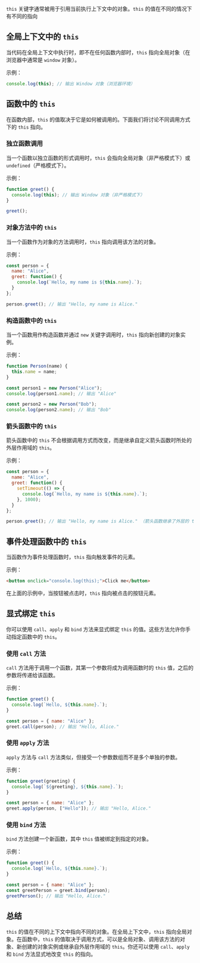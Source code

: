 `this` 关键字通常被用于引用当前执行上下文中的对象。`this` 的值在不同的情况下有不同的指向

## 全局上下文中的 `this`

当代码在全局上下文中执行时，即不在任何函数内部时，`this` 指向全局对象（在浏览器中通常是 `window` 对象）。

示例：

```javascript
console.log(this); // 输出 Window 对象（浏览器环境）
```

## 函数中的 `this` 

在函数内部，`this` 的值取决于它是如何被调用的。下面我们将讨论不同调用方式下的 `this` 指向。

### 独立函数调用 

当一个函数以独立函数的形式调用时，`this` 会指向全局对象（非严格模式下）或 `undefined`（严格模式下）。

示例：

```javascript
function greet() {
  console.log(this); // 输出 Window 对象（非严格模式下）
}

greet();
```

### 对象方法中的 `this` 

当一个函数作为对象的方法调用时，`this` 指向调用该方法的对象。

示例：

```javascript
const person = {
  name: "Alice",
  greet: function() {
    console.log(`Hello, my name is ${this.name}.`);
  }
};

person.greet(); // 输出 "Hello, my name is Alice."
```

### 构造函数中的 `this` 

当一个函数用作构造函数并通过 `new` 关键字调用时，`this` 指向新创建的对象实例。

示例：

```javascript
function Person(name) {
  this.name = name;
}

const person1 = new Person("Alice");
console.log(person1.name); // 输出 "Alice"

const person2 = new Person("Bob");
console.log(person2.name); // 输出 "Bob"
```

### 箭头函数中的 `this` 

箭头函数中的 `this` 不会根据调用方式而改变，而是继承自定义箭头函数时所处的外层作用域的 `this`。

示例：

```javascript
const person = {
  name: "Alice",
  greet: function() {
    setTimeout(() => {
      console.log(`Hello, my name is ${this.name}.`);
    }, 1000);
  }
};

person.greet(); // 输出 "Hello, my name is Alice." （箭头函数继承了外层的 this）
```

## 事件处理函数中的 `this` 

当函数作为事件处理函数时，`this` 指向触发事件的元素。

示例：

```html
<button onclick="console.log(this);">Click me</button>
```

在上面的示例中，当按钮被点击时，`this` 指向被点击的按钮元素。

## 显式绑定 `this`

你可以使用 `call`、`apply` 和 `bind` 方法来显式绑定 `this` 的值。这些方法允许你手动指定函数中的 `this`。

### 使用 `call` 方法

`call` 方法用于调用一个函数，其第一个参数将成为调用函数时的 `this` 值，之后的参数将传递给该函数。

示例：

```javascript
function greet() {
  console.log(`Hello, ${this.name}.`);
}

const person = { name: "Alice" };
greet.call(person); // 输出 "Hello, Alice."
```

### 使用 `apply` 方法

`apply` 方法与 `call` 方法类似，但接受一个参数数组而不是多个单独的参数。

示例：

```javascript
function greet(greeting) {
  console.log(`${greeting}, ${this.name}.`);
}

const person = { name: "Alice" };
greet.apply(person, ["Hello"]); // 输出 "Hello, Alice."
```

### 使用 `bind` 方法 

`bind` 方法创建一个新函数，其中 `this` 值被绑定到指定的对象。

示例：

```javascript
function greet() {
  console.log(`Hello, ${this.name}.`);
}

const person = { name: "Alice" };
const greetPerson = greet.bind(person);
greetPerson(); // 输出 "Hello, Alice."
```

## 总结

`this` 的值在不同的上下文中指向不同的对象。在全局上下文中，`this` 指向全局对象。在函数中，`this` 的值取决于调用方式，可以是全局对象、调用该方法的对象、新创建的对象实例或继承自外层作用域的 `this`。你还可以使用 `call`、`apply` 和 `bind` 方法显式地改变 `this` 的指向。